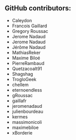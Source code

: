 GitHub contributors:
--------------------------------
 - Caleydon
 - Francois Gaillard
 - Gregory Roussac
 - Jerome Nadaud
 - Jerome Nadaud
 - Jérôme Nadaud
 - MathiasReker
 - Maxime Biloé
 - PierreRambaud
 - Quetzacoalt91
 - Shagshag
 - TrogloGeek
 - chellem
 - eternoendless
 - gRoussac
 - gaillafr
 - jeromenadaud
 - julienbourdeau
 - kermes
 - massimonicoli
 - maximebiloe
 - xBorderie
